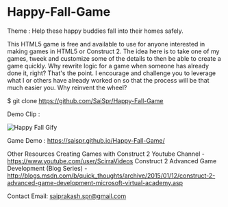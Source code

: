 # Happy-Fall-Game
Theme : Help these happy buddies fall into their homes safely.

This HTML5 game is free and available to use for anyone interested in making games in HTML5 or Construct 2. The idea here is to take one of my games,
tweek and customize some of the details to then be able to create a game quickly. Why rewrite logic for a game when someone has already done it, right? That's the point.
I encourage and challenge you to leverage what I or others have already worked on so that the process will be that much easier you. Why reinvent the wheel?

$ git clone https://github.com/SaiSpr/Happy-Fall-Game

Demo Clip :


![Happy Fall Gify](https://user-images.githubusercontent.com/63905195/91222955-85adc280-e73d-11ea-810b-28d932b67ae2.gif)


Game Demo :
https://saispr.github.io/Happy-Fall-Game/

Other Resources
Creating Games with Construct 2 Youtube Channel - https://www.youtube.com/user/ScirraVideos
Construct 2 Advanced Game Development (Blog Series) - http://blogs.msdn.com/b/quick_thoughts/archive/2015/01/12/construct-2-advanced-game-development-microsoft-virtual-academy.asp

Contact
Email: saiprakash.spr@gmail.com

